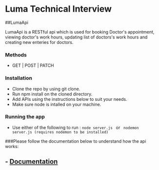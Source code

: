 # Luma Technical Interview

##LumaApi

LumaApi is a RESTful api which is used for booking Doctor's appointment, viewing doctor's work hours, updating list of doctors's work hours and creating new enteries for doctors.

### Methods
- GET | POST | PATCH

### Installation
- Clone the repo by using git clone.
- Run npm install on the cloned directory.
- Add APIs using the instructions below to suit your needs.
- Make sure node is intalled on your machine.

### Running the app
- Use either of the following to run :
```node server.js ```
or
``` nodemon server.js (requires nodemon to be installed)```

###Please follow the documentation below to understand how the api works:
## - [Documentation](https://documenter.getpostman.com/view/6806985/S11LrcgX#2602f977-3e23-441c-9930-a85a40405d8d)
